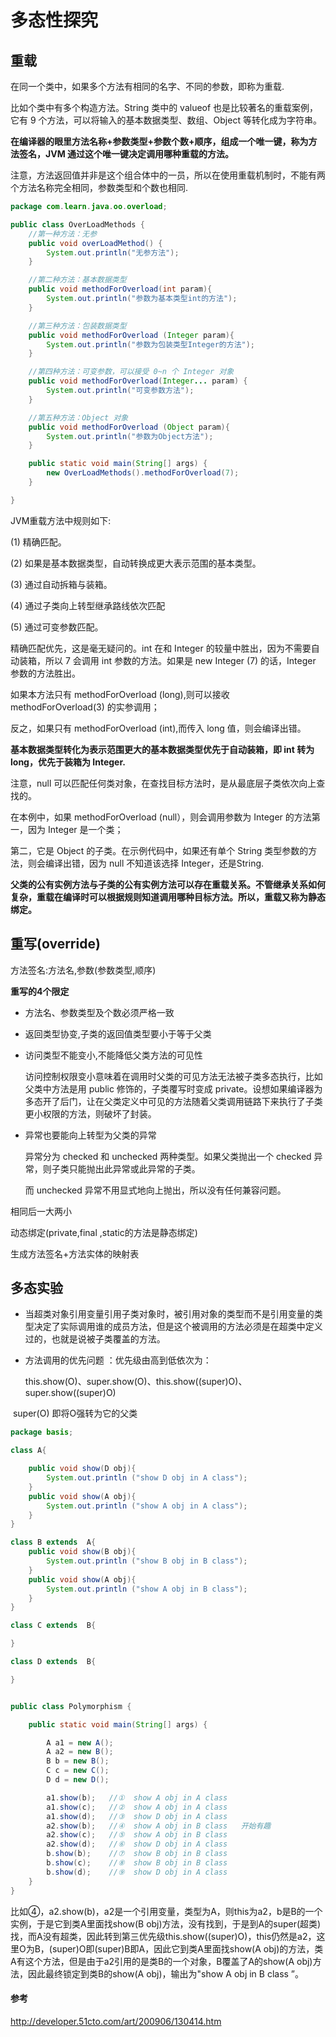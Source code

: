 # 多态性探究



## 重载

在同一个类中，如果多个方法有相同的名字、不同的参数，即称为重载.

比如个类中有多个构造方法。String 类中的 valueof 也是比较著名的重载案例，它有 9 个方法，可以将输入的基本数据类型、数组、Object 等转化成为字符串。

**在编译器的眼里方法名称+参数类型+参数个数+顺序，组成一个唯一键，称为方法签名，JVM 通过这个唯一键决定调用哪种重载的方法。**

注意，方法返回值并非是这个组合体中的一员，所以在使用重载机制时，不能有两个方法名称完全相同，参数类型和个数也相同.



```java
package com.learn.java.oo.overload;

public class OverLoadMethods {
    //第一种方法：无参
    public void overLoadMethod() {
        System.out.println("无参方法");
    }

    //第二种方法：基本数据类型
    public void methodForOverload(int param){
        System.out.println("参数为基本类型int的方法");
    }

    //第三种方法：包装数据类型
    public void methodForOverload (Integer param){
        System.out.println("参数为包装类型Integer的方法");
    }

    //第四种方法：可变参数，可以接受 0~n 个 Integer 对象
    public void methodForOverload(Integer... param) {
        System.out.println("可变参数方法");
    }

    //第五种方法：Object 对象
    public void methodForOverload (Object param){
        System.out.println("参数为Object方法");
    }

    public static void main(String[] args) {
        new OverLoadMethods().methodForOverload(7);
    }

}
```

JVM重载方法中规则如下:

 (1) 精确匹配。

 (2) 如果是基本数据类型，自动转换成更大表示范围的基本类型。

 (3) 通过自动拆箱与装箱。

 (4) 通过子类向上转型继承路线依次匹配

 (5) 通过可变参数匹配。

精确匹配优先，这是毫无疑问的。int 在和 Integer 的较量中胜出，因为不需要自动装箱，所以 7 会调用 int 参数的方法。如果是 new Integer (7) 的话，Integer 参数的方法胜出。

如果本方法只有 methodForOverload (long),则可以接收 methodForOverload(3) 的实参调用；

反之，如果只有 methodForOverload (int),而传入 long 值，则会编译出错。

**基本数据类型转化为表示范围更大的基本数据类型优先于自动装箱，即 int 转为 long，优先于装箱为 Integer.**

注意，null 可以匹配任何类对象，在查找目标方法时，是从最底层子类依次向上查找的。

在本例中，如果 methodForOverload (null），则会调用参数为 Integer 的方法第一，因为 Integer 是一个类；

第二，它是 Object 的子类。在示例代码中，如果还有单个 String 类型参数的方法，则会编译出错，因为 null 不知道该选择 Integer，还是String.

**父类的公有实例方法与子类的公有实例方法可以存在重载关系。不管继承关系如何复杂，重载在编译时可以根据规则知道调用哪种目标方法。所以，重载又称为静态绑定。**





## 重写(override)

方法签名:方法名,参数(参数类型,顺序)

**重写的4个限定**

- 方法名、参数类型及个数必须严格一致

- 返回类型协变,子类的返回值类型要小于等于父类

  

- 访问类型不能变小,不能降低父类方法的可见性

  访问控制权限变小意味着在调用时父类的可见方法无法被子类多态执行，比如父类中方法是用 public 修饰的，子类覆写时变成 private。设想如果编译器为多态开了后门，让在父类定义中可见的方法随着父类调用链路下来执行了子类更小权限的方法，则破坏了封装。

- 异常也要能向上转型为父类的异常

  异常分为 checked 和 unchecked 两种类型。如果父类抛出一个 checked 异常，则子类只能抛出此异常或此异常的子类。

  而 unchecked 异常不用显式地向上抛出，所以没有任何兼容问题。

相同后一大两小



动态绑定(private,final ,static的方法是静态绑定)

生成方法签名+方法实体的映射表



## 多态实验

- 当超类对象引用变量引用子类对象时，被引用对象的类型而不是引用变量的类型决定了实际调用谁的成员方法，但是这个被调用的方法必须是在超类中定义过的，也就是说被子类覆盖的方法。

- 方法调用的优先问题 ：优先级由高到低依次为：

  this.show(O)、super.show(O)、this.show((super)O)、super.show((super)O)

​       super(O) 即将O强转为它的父类

```java
package basis;

class A{

    public void show(D obj){
        System.out.println ("show D obj in A class");
    }
    public void show(A obj){
        System.out.println ("show A obj in A class");
    }
}

class B extends  A{
    public void show(B obj){
        System.out.println ("show B obj in B class");
    }
    public void show(A obj){
        System.out.println ("show A obj in B class");
    }
}

class C extends  B{

}

class D extends  B{

}


public class Polymorphism {

    public static void main(String[] args) {

        A a1 = new A();
        A a2 = new B();
        B b = new B();
        C c = new C();
        D d = new D();

        a1.show(b);   //①  show A obj in A class
        a1.show(c);   //②  show A obj in A class
        a1.show(d);   //③  show D obj in A class
        a2.show(b);   //④  show A obj in B class   开始有趣
        a2.show(c);   //⑤  show A obj in B class
        a2.show(d);   //⑥  show D obj in A class
        b.show(b);    //⑦  show B obj in B class
        b.show(c);    //⑧  show B obj in B class
        b.show(d);    //⑨  show D obj in A class
    }
}

```

比如④，a2.show(b)，a2是一个引用变量，类型为A，则this为a2，b是B的一个实例，于是它到类A里面找show(B obj)方法，没有找到，于是到A的super(超类)找，而A没有超类，因此转到第三优先级this.show((super)O)，this仍然是a2，这里O为B，(super)O即(super)B即A，因此它到类A里面找show(A obj)的方法，类A有这个方法，但是由于a2引用的是类B的一个对象，B覆盖了A的show(A obj)方法，因此最终锁定到类B的show(A obj)，输出为"show A obj in B class ”。



#### 参考

<http://developer.51cto.com/art/200906/130414.htm>